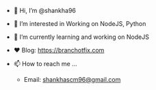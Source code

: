 - 👋 Hi, I’m @shankha96
- 👀 I’m interested in Working on NodeJS, Python
- 🌱 I’m currently learning and working on NodeJS
- ❤️‍ Blog: https://branchotfix.com

- 📫 How to reach me ...
  - Email: shankhascm96@gmail.com

<!---
shankha96/shankha96 is a ✨ special ✨ repository because its `README.md` (this file) appears on your GitHub profile.
You can click the Preview link to take a look at your changes.
--->
